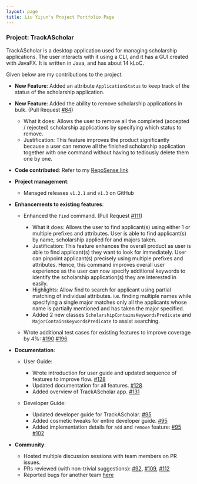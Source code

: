 ```yaml
---
layout: page
title: Liu Yijun's Project Portfolio Page
---
```


### Project: TrackAScholar

TrackAScholar is a desktop application used for managing scholarship applications.
The user interacts with it using a CLI, and it has a GUI created with JavaFX.
It is written in Java, and has about 14 kLoC.

Given below are my contributions to the project.

* **New Feature**: Added an attribute `ApplicationStatus` to keep track of the status of the scholarship application.

* **New Feature**: Added the ability to remove scholarship applications in bulk. (Pull Request [#84](https://github.com/AY2223S1-CS2103T-W10-3/tp/pull/84))
  * What it does: Allows the user to remove all the completed (accepted / rejected) scholarship applications by specifying which status to remove.
  * Justification: This feature improves the product significantly because a user can remove all the finished scholarship application together with one command without having to tediously delete them one by one.

* **Code contributed**: Refer to my [RepoSense link](https://nus-cs2103-ay2223s1.github.io/tp-dashboard/?search=w10-3&sort=groupTitle&sortWithin=title&timeframe=commit&mergegroup=&groupSelect=groupByRepos&breakdown=true&checkedFileTypes=docs~functional-code~test-code~other&since=2022-09-16&tabOpen=true&tabType=authorship&tabAuthor=L1uY1jun&tabRepo=AY2223S1-CS2103T-W10-3%2Ftp%5Bmaster%5D&authorshipIsMergeGroup=false&authorshipFileTypes=docs~functional-code~test-code~other&authorshipIsBinaryFileTypeChecked=false&authorshipIsIgnoredFilesChecked=false)

* **Project management**:
  * Managed releases `v1.2.1` and `v1.3` on GitHub

* **Enhancements to existing features**:
  * Enhanced the `find` command. (Pull Request [#111](https://github.com/AY2223S1-CS2103T-W10-3/tp/pull/111))
    * What it does: Allows the user to find applicant(s) using either 1 or multiple prefixes and attributes. User is able to find applicant(s) by name, scholarship applied for and majors taken.
    * Justification: This feature enhances the overall product as user is able to find applicant(s) they want to look for immediately.
      User can pinpoint applicant(s) precisely using multiple prefixes and attributes.
      Hence, this command improves overall user experience as the user can now specify additional keywords to identify the scholarship application(s) they are interested in easily.
    * Highlights: Allow find to search for applicant using partial matching of individual attributes.
      i.e. finding multiple names while specifying a single major matches only all the applicants whose name is partially mentioned and has taken the major specified.
    * Added 2 new classes `ScholarshipContainsKeywordsPredicate` and `MajorContainsKeywordsPredicate` to assist searching.

  * Wrote additional test cases for existing features to improve coverage by 4%: [#190](https://github.com/AY2223S1-CS2103T-W10-3/tp/pull/190) [#196](https://github.com/AY2223S1-CS2103T-W10-3/tp/pull/196)
  
* **Documentation**:
  * User Guide:
    * Wrote introduction for user guide and updated sequence of features to improve flow. [#128](https://github.com/AY2223S1-CS2103T-W10-3/tp/pull/128)
    * Updated documentation for all features. [#128](https://github.com/AY2223S1-CS2103T-W10-3/tp/pull/128)
    * Added overview of TrackAScholar app. [#131](https://github.com/AY2223S1-CS2103T-W10-3/tp/pull/131)

  * Developer Guide:
    * Updated developer guide for TrackAScholar. [#95](https://github.com/AY2223S1-CS2103T-W10-3/tp/pull/95)
    * Added cosmetic tweaks for entire developer guide. [#95](https://github.com/AY2223S1-CS2103T-W10-3/tp/pull/95)
    * Added implementation details for `add` and `remove` feature: [#95](https://github.com/AY2223S1-CS2103T-W10-3/tp/pull/95) [#102](https://github.com/AY2223S1-CS2103T-W10-3/tp/pull/102)

* **Community**:
  * Hosted multiple discussion sessions with team members on PR issues.
  * PRs reviewed (with non-trivial suggestions): [#92](https://github.com/AY2223S1-CS2103T-W10-3/tp/pull/92), [#109](https://github.com/AY2223S1-CS2103T-W10-3/tp/pull/109), [#112](https://github.com/AY2223S1-CS2103T-W10-3/tp/pull/112)
  * Reported bugs for another team [here](https://github.com/L1uY1jun/ped/issues)
